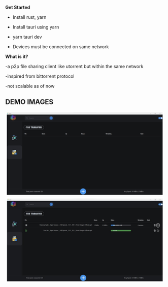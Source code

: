 **Get Started**
- Install rust, yarn

- Install tauri using yarn

- yarn tauri dev

- Devices must be connected on same network 

**What is it?**

-a p2p file sharing client like utorrent but within the same network

-inspired from bittorrent protocol

-not scalable as of now


## DEMO IMAGES
<img src="images/1.png" width="500px"/>
<img src="images/2.png" width="500px"/>
